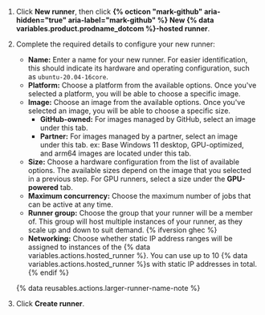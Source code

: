 1. Click **New runner**, then click **{% octicon "mark-github" aria-hidden="true" aria-label="mark-github" %} New {% data variables.product.prodname_dotcom %}-hosted runner**.
1. Complete the required details to configure your new runner:

    * **Name:** Enter a name for your new runner. For easier identification, this should indicate its hardware and operating configuration, such as `ubuntu-20.04-16core`.
    * **Platform:** Choose a platform from the available options. Once you've selected a platform, you will be able to choose a specific image.
    * **Image:** Choose an image from the available options. Once you've selected an image, you will be able to choose a specific size.
      * **GitHub-owned:** For images managed by GitHub, select an image under this tab.
      * **Partner:** For images managed by a partner, select an image under this tab. ex: Base Windows 11 desktop, GPU-optimized, and arm64 images are located under this tab.
    * **Size:** Choose a hardware configuration from the list of available options. The available sizes depend on the image that you selected in a previous step. For GPU runners, select a size under the **GPU-powered** tab.
    * **Maximum concurrency:** Choose the maximum number of jobs that can be active at any time.
    * **Runner group:** Choose the group that your runner will be a member of. This group will host multiple instances of your runner, as they scale up and down to suit demand. {% ifversion ghec %}
    * **Networking:** Choose whether static IP address ranges will be assigned to instances of the {% data variables.actions.hosted_runner %}. You can use up to 10 {% data variables.actions.hosted_runner %}s with static IP addresses in total. {% endif %}

    {% data reusables.actions.larger-runner-name-note %}

1. Click **Create runner**.
